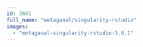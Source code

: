 ```yaml
---
id: 3661
full_name: "metaganal/singularity-rstudio"
images: 
  - "metaganal-singularity-rstudio-3.6.1"
---
```


